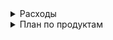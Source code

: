 <details>
  <summary>Расходы</summary>
•	Доход: 120 000 рублей
•	Кредиты: 37 112 рублей
•	ЖКХ: 7 500 рублей
•	Жена (маникюр и прочее): 8 000 рублей
•	Кошки: 4 000 рублей
•	Телефон и интернет: 2 000 рублей
  
Остаток после обязательных расходов:
120 000 — (37 112 + 7 500 + 8 000 + 4 000 + 2 000) = 62 388 рублей

Дополнительные расходы:
1.	Питание: 20 000 рублей
2.	Накопления и инвестиции: 10 000 рублей
3.	Развлечения, досуг и хобби: 6 000 рублей
4.	Одежда и обувь: 5 000 рублей
5.	Транспорт и передвижение: 7 500 рублей
6.	Непредвиденные расходы: 5 000 рублей
7.	
Общая сумма дополнительных расходов:
20 000 + 10 000 + 6 000 + 5 000 + 7 500 + 5 000 = 53 500 рублей
  	
Остаток после всех расходов:
62 388 — 53 500 = 8 888 рублей
</details>
<details>
  <summary>План по продуктам</summary>
  1. Овощи и фрукты — ~3500 рублей
•	Картофель (5 кг) — 360 руб.
•	Лук репчатый (2 кг) — 200 руб.
•	Морковь (2 кг) — 240 руб.
•	Свекла (1 кг) — 100 руб.
•	Капуста белокочанная (1 шт) — 100 руб.
•	Помидоры (1 кг) — 500 руб.
•	Огурцы (1 кг) — 360 руб.
•	Перец болгарский (1 кг) — 400 руб.
•	Яблоки (1 кг) — 300 руб.
•	Бананы (1 кг) — 240 руб.
•	Цитрусовые (лимоны, апельсины, 1 кг) — 400 руб.
•	Брокколи (500 г) — 300 руб.
•	Петрушка, укроп, зеленый лук — 200 руб.
Итого: ~3500 руб.
________________________________________
2. Мясо и рыба — ~4000 рублей
•	Куриные грудки (2 кг) — 800 руб.
•	Говядина (1 кг) — 1200 руб.
•	Свинина (1 кг) — 1000 руб.
•	Филе рыбы (например, треска или хек, 1 кг) — 800 руб.
•	Сельдь или другая недорогая рыба (500 г) — 400 руб.
•	Сосиски или колбаса вареная (500 г) — 500 руб.
Итого: ~4700 руб.
________________________________________
3. Молочные продукты — ~3000 рублей
•	Молоко (5 литров) — 500 руб.
•	Творог (1 кг) — 500 руб.
•	Сметана (500 г) — 200 руб.
•	Йогурты (6 шт) — 360 руб.
•	Сыр твердый (500 г) — 800 руб.
•	Масло сливочное (200 г) — 360 руб.
•	Кефир (1 литр) — 140 руб.
Итого: ~2860 руб.
________________________________________
4. Хлеб и выпечка — ~1000 рублей
•	Хлеб (4 буханки) — 480 руб.
•	Лаваш (500 г) — 100 руб.
•	Булочки или багеты (для перекусов) — 300 руб.
•	Печенье/крекеры (500 г) — 400 руб.
•	Мука (1 кг) — 100 руб.
Итого: ~1380 руб.
________________________________________
5. Бакалея и консервация — ~2500 рублей
•	Рис (1 кг) — 180 руб.
•	Гречка (1 кг) — 160 руб.
•	Макароны (1 кг) — 200 руб.
•	Каша овсяная (1 кг) — 120 руб.
•	Консервы (тунец, горошек, кукуруза, 3 банки) — 400 руб.
•	Фасоль (консервированная, 2 банки) — 300 руб.
•	Соевый соус (250 мл) — 200 руб.
•	Томатная паста (200 г) — 100 руб.
•	Майонез (500 г) — 200 руб.
•	Сахар (1 кг) — 160 руб.
•	Соль (1 кг) — 60 руб.
•	Кофе или чай (пакет) — 300 руб.
Итого: ~2520 руб.
________________________________________
6. Яйца и мясные продукты для закусок — ~1000 рублей
•	Яйца (30 шт) — 400 руб.
•	Сосиски (1 упаковка) — 500 руб.
•	Колбаса вареная (1 кг) — 600 руб.
•	Куриные бедра или крылья (1 кг) — 500 руб.
Итого: ~2000 руб.
________________________________________
7. Замороженные продукты — ~1000 рублей
•	Замороженные овощи (500 г) — 300 руб.
•	Замороженные ягоды (малина, клубника, 500 г) — 400 руб.
•	Замороженная рыба (1 кг) — 800 руб.
•	Замороженные пельмени (1 кг) — 500 руб.
Итого: ~2000 руб.
________________________________________
8. Напитки — ~500 рублей
•	Соки (1 л x 2 шт) — 300 руб.
•	Минеральная вода (6 л) — 200 руб.
•	Компоты/чая (по желанию) — 100 руб.
Итого: ~500 руб.
<summary>Меню</summary>
  <summary>Неделя 1</summary>
Понедельник
•	Завтрак: Овсянка с фруктами (яблоки, бананы)
•	Ужин: Куриные грудки с картофельным пюре и тушеной капустой
•	Ужин: Салат из свежих огурцов, помидоров, лука, зелени с оливковым маслом
Вторник
•	Завтрак: Яичница с помидорами и зеленью, тосты
•	Ужин: Гречка с тушеной свининой и морковью
•	Ужин: Творог со сметаной и медом
Среда
•	Завтрак: Смузи с бананом, яблоком и йогуртом
•	Ужин: Запеченная рыба с картофелем и брокколи
•	Ужин: Салат из консервированного горошка и кукурузы с майонезом
Четверг
•	Завтрак: Овсянка с бананами и медом
•	Ужин: Куриные бедра в духовке с картошкой
•	Ужин: Печеные яблоки с корицей и медом
Пятница
•	Завтрак: Яичница с сосисками и лавашом
•	Ужин: Макароны с мясным соусом (тушеная говядина с томатной пастой)
•	Ужин: Салат с капустой, морковью, яблоками и оливковым маслом
Суббота
•	Завтрак: Творог с медом и орехами (если есть в запасах)
•	Ужин: Пельмени с овощами (замороженные пельмени и замороженные овощи)
•	Ужин: Яйца с фасолью и помидорами (омлет с добавлением фасоли)
Воскресенье
•	Завтрак: Блинчики (используем муку, яйца, молоко)
•	Ужин: Стейк из свинины с картофельным пюре и салатом
•	Ужин: Кефир или йогурт с печеньем
________________________________________

</details>
